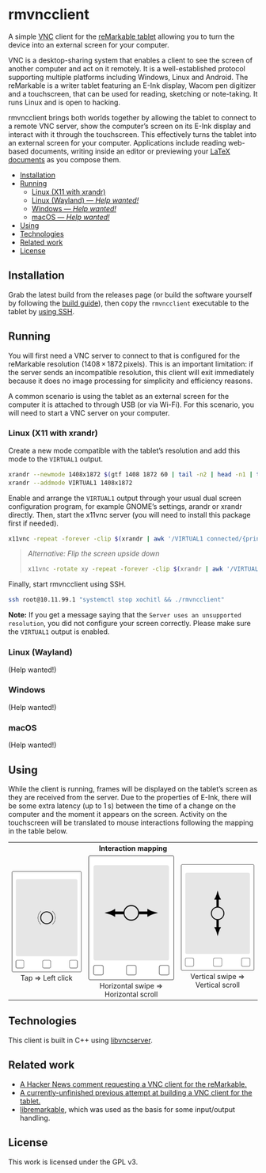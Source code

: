 # rmvncclient

A simple [VNC](https://en.wikipedia.org/wiki/Virtual_Network_Computing) client for the [reMarkable tablet](https://remarkable.com) allowing you to turn the device into an external screen for your computer.

VNC is a desktop-sharing system that enables a client to see the screen of another computer and act on it remotely.
It is a well-established protocol supporting multiple platforms including Windows, Linux and Android.
The reMarkable is a writer tablet featuring an E-Ink display, Wacom pen digitizer and a touchscreen, that can be used for reading, sketching or note-taking.
It runs Linux and is open to hacking.

rmvncclient brings both worlds together by allowing the tablet to connect to a remote VNC server, show the computer’s screen on its E-Ink display and interact with it through the touchscreen.
This effectively turns the tablet into an external screen for your computer.
Applications include reading web-based documents, writing inside an editor or previewing your [LaTeX documents](https://www.latex-project.org/) as you compose them.

* [Installation](#installation)
* [Running](#running)
    - [Linux (X11 with xrandr)](#linux-x11-with-xrandr)
    - [Linux (Wayland) — _Help wanted!_](#linux-wayland)
    - [Windows — _Help wanted!_](#windows)
    - [macOS — _Help wanted!_](#macos)
* [Using](#using)
* [Technologies](#technologies)
* [Related work](#related-work)
* [License](#license)

## Installation

Grab the latest build from the releases page (or build the software yourself by following the [build guide](BUILD.md)), then copy the `rmvncclient` executable to the tablet by [using SSH](https://remarkablewiki.com/tech/ssh).

## Running

You will first need a VNC server to connect to that is configured for the reMarkable resolution (1408 × 1872 pixels).
This is an important limitation: if the server sends an incompatible resolution, this client will exit immediately because it does no image processing for simplicity and efficiency reasons.

A common scenario is using the tablet as an external screen for the computer it is attached to through USB (or via Wi-Fi).
For this scenario, you will need to start a VNC server on your computer.

### Linux (X11 with xrandr)

Create a new mode compatible with the tablet’s resolution and add this mode to the `VIRTUAL1` output.

```sh
xrandr --newmode 1408x1872 $(gtf 1408 1872 60 | tail -n2 | head -n1 | tr -s ' ' | cut -d' ' -f4-)
xrandr --addmode VIRTUAL1 1408x1872
```

Enable and arrange the `VIRTUAL1` output through your usual dual screen configuration program, for example GNOME’s settings, arandr or xrandr directly.
Then, start the x11vnc server (you will need to install this package first if needed).

```sh
x11vnc -repeat -forever -clip $(xrandr | awk '/VIRTUAL1 connected/{print $3}') -nocursor
```

> _Alternative: Flip the screen upside down_
>
> ```sh
> x11vnc -rotate xy -repeat -forever -clip $(xrandr | awk '/VIRTUAL1 connected/{print $3}') -nocursor
> ```

Finally, start rmvncclient using SSH.

```sh
ssh root@10.11.99.1 "systemctl stop xochitl && ./rmvncclient"
```

**Note:** If you get a message saying that the `Server uses an unsupported resolution`, you did not configure your screen correctly. Please make sure the `VIRTUAL1` output is enabled.

### Linux (Wayland)

(Help wanted!)

### Windows

(Help wanted!)

### macOS

(Help wanted!)

## Using

While the client is running, frames will be displayed on the tablet’s screen as they are received from the server.
Due to the properties of E-Ink, there will be some extra latency (up to 1 s) between the time of a change on the computer and the moment it appears on the screen.
Activity on the touchscreen will be translated to mouse interactions following the mapping in the table below.

<table>
<tr>
<th colspan="3">
    Interaction mapping
</th>
</tr>
<tr>
<td align="center">
    <img src="media/tap.png" alt=""><br>
    Tap ⇒ Left click
</td>
<td align="center">
    <img src="media/scroll-x.png" alt=""><br>
    Horizontal swipe ⇒ Horizontal scroll
</td>
<td align="center">
    <img src="media/scroll-y.png" alt=""><br>
    Vertical swipe ⇒ Vertical scroll
</td>
</tr>
</table>

## Technologies

This client is built in C++ using [libvncserver](https://github.com/LibVNC/libvncserver).

## Related work

- [A Hacker News comment requesting a VNC client for the reMarkable.](https://news.ycombinator.com/item?id=13115739)
- [A currently-unfinished previous attempt at building a VNC client for the tablet.](https://github.com/damienchallet/vnc-remarkable)
- [libremarkable](https://github.com/canselcik/libremarkable), which was used as the basis for some input/output handling.

## License

This work is licensed under the GPL v3.
